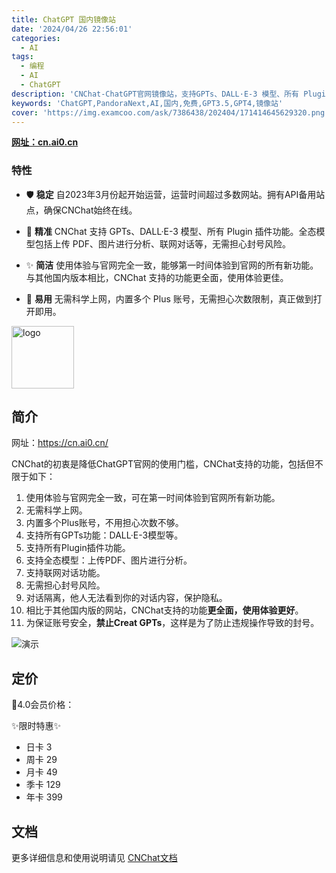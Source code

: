 ```yaml
---
title: ChatGPT 国内镜像站
date: '2024/04/26 22:56:01'
categories:
  - AI
tags:
  - 编程
  - AI
  - ChatGPT
description: 'CNChat-ChatGPT官网镜像站，支持GPTs、DALL·E-3 模型、所有 Plugin 插件功能。全态模型包括上传 PDF、图片进行分析、联网对话等功能'
keywords: 'ChatGPT,PandoraNext,AI,国内,免费,GPT3.5,GPT4,镜像站'
cover: 'https://img.examcoo.com/ask/7386438/202404/171414645629320.png'
---
```


**[网址：cn.ai0.cn](https://cn.ai0.cn/)**

### 特性

- 🛡️ **稳定**
  自2023年3月份起开始运营，运营时间超过多数网站。拥有API备用站点，确保CNChat始终在线。

- 🤖 **精准**
  CNChat 支持 GPTs、DALL·E-3 模型、所有 Plugin 插件功能。全态模型包括上传 PDF、图片进行分析、联网对话等，无需担心封号风险。

- ✨ **简洁**
  使用体验与官网完全一致，能够第一时间体验到官网的所有新功能。与其他国内版本相比，CNChat 支持的功能更全面，使用体验更佳。

- 🚀 **易用**
  无需科学上网，内置多个 Plus 账号，无需担心次数限制，真正做到打开即用。

<img src="https://cdn.jerryz.com.cn/gh/YangguangZhou/CNChat-Docs@main/docs/public/cnchat.png" width="100px" alt="logo">

## 简介

网址：https://cn.ai0.cn/

CNChat的初衷是降低ChatGPT官网的使用门槛，CNChat支持的功能，包括但不限于如下：

1. 使用体验与官网完全一致，可在第一时间体验到官网所有新功能。
2. 无需科学上网。
3. 内置多个Plus账号，不用担心次数不够。
4. 支持所有GPTs功能：DALL·E-3模型等。
5. 支持所有Plugin插件功能。
6. 支持全态模型：上传PDF、图片进行分析。
7. 支持联网对话功能。
8. 无需担心封号风险。
9. 对话隔离，他人无法看到你的对话内容，保护隐私。
10. 相比于其他国内版的网站，CNChat支持的功能**更全面，使用体验更好**。
11. 为保证账号安全，**禁止Creat GPTs**，这样是为了防止违规操作导致的封号。

![演示](https://cdn.jerryz.com.cn/gh/YangguangZhou/CNChat-Docs@main/docs/public/1.png)

## 定价

🤖4.0会员价格：

✨限时特惠✨

- 日卡 3
- 周卡 29
- 月卡 49
- 季卡 129
- 年卡 399

## 文档

更多详细信息和使用说明请见 [CNChat文档](https://cn.jerryz.com.cn/)